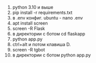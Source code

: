 1. python 3.10 и выше
2. pip install -r requirements.txt
3. в .env конфиг. ubuntu - nano .env
4. apt install screen
5. screen -R Flask
6. в директории с ботом cd flaskapp
7. python app.py
8. ctrl+alt и потом клавиша D.
9. screen -R tgbot
10. в директории с ботом python app.py